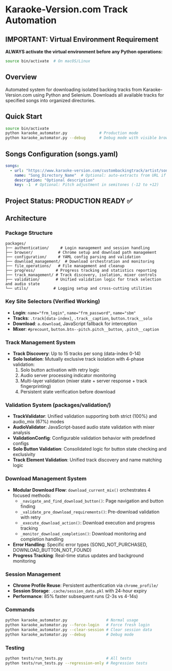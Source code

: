 # Karaoke-Version.com Track Automation

## IMPORTANT: Virtual Environment Requirement
**ALWAYS activate the virtual environment before any Python operations:**
```bash
source bin/activate  # On macOS/Linux
```

## Overview
Automated system for downloading isolated backing tracks from Karaoke-Version.com using Python and Selenium. Downloads all available tracks for specified songs into organized directories.

## Quick Start
```bash
source bin/activate
python karaoke_automator.py              # Production mode
python karaoke_automator.py --debug      # Debug mode with visible browser
```

## Songs Configuration (songs.yaml)
```yaml
songs:
  - url: "https://www.karaoke-version.com/custombackingtrack/artist/song.html"
    name: "Song_Directory_Name"  # Optional: auto-extracts from URL if omitted
    description: "Optional description"
    key: -1  # Optional: Pitch adjustment in semitones (-12 to +12)
```

## Project Status: PRODUCTION READY ✅

## Architecture

### Package Structure
```
packages/
├── authentication/     # Login management and session handling
├── browser/           # Chrome setup and download path management
├── configuration/     # YAML config parsing and validation
├── download_management/  # Download orchestration and monitoring
├── file_operations/   # File management and cleanup
├── progress/         # Progress tracking and statistics reporting
├── track_management/ # Track discovery, isolation, mixer controls
├── validation/       # Unified validation logic for track selection and audio state
└── utils/           # Logging setup and cross-cutting utilities
```

### Key Site Selectors (Verified Working)
- **Login**: `name="frm_login"`, `name="frm_password"`, `name="sbm"`
- **Tracks**: `.track[data-index]`, `.track__caption`, `button.track__solo`
- **Download**: `a.download`, JavaScript fallback for interception
- **Mixer**: `#precount`, `button.btn--pitch.pitch__button`, `.pitch__caption`

### Track Management System
- **Track Discovery**: Up to 15 tracks per song (data-index 0-14)
- **Solo Isolation**: Mutually exclusive track isolation with 4-phase validation:
  1. Solo button activation with retry logic
  2. Audio server processing indicator monitoring
  3. Multi-layer validation (mixer state + server response + track fingerprinting)
  4. Persistent state verification before download

### Validation System (packages/validation/)
- **TrackValidator**: Unified validation supporting both strict (100%) and audio_mix (67%) modes
- **AudioValidator**: JavaScript-based audio state validation with mixer analysis
- **ValidationConfig**: Configurable validation behavior with predefined configs
- **Solo Button Validation**: Consolidated logic for button state checking and exclusivity
- **Track Element Validation**: Unified track discovery and name matching logic

### Download Management System
- **Modular Download Flow**: `download_current_mix()` orchestrates 4 focused methods:
  - `_navigate_and_find_download_button()`: Page navigation and button finding
  - `_validate_pre_download_requirements()`: Pre-download validation with retry
  - `_execute_download_action()`: Download execution and progress tracking
  - `_monitor_download_completion()`: Download monitoring and completion handling
- **Error Handling**: Specific error types (SONG_NOT_PURCHASED, DOWNLOAD_BUTTON_NOT_FOUND)
- **Progress Tracking**: Real-time status updates and background monitoring

### Session Management
- **Chrome Profile Reuse**: Persistent authentication via `chrome_profile/`
- **Session Storage**: `.cache/session_data.pkl` with 24-hour expiry
- **Performance**: 85% faster subsequent runs (2-3s vs 4-14s)

### Commands
```bash
python karaoke_automator.py                 # Normal usage
python karaoke_automator.py --force-login   # Force fresh login
python karaoke_automator.py --clear-session # Clear session data
python karaoke_automator.py --debug         # Debug mode
```

### Testing
```bash
python tests/run_tests.py                   # All tests
python tests/run_tests.py --regression-only # Regression tests
```


